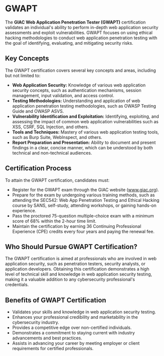 # GWAPT

The **GIAC Web Application Penetration Tester (GWAPT)** certification validates an individual's ability to perform in-depth web application security assessments and exploit vulnerabilities. GWAPT focuses on using ethical hacking methodologies to conduct web application penetration testing with the goal of identifying, evaluating, and mitigating security risks.

## Key Concepts

The GWAPT certification covers several key concepts and areas, including but not limited to:

- **Web Application Security:** Knowledge of various web application security concepts, such as authentication mechanisms, session management, input validation, and access control.
- **Testing Methodologies:** Understanding and application of web application penetration testing methodologies, such as OWASP Testing Guide and OWASP ASVS.
- **Vulnerability Identification and Exploitation:** Identifying, exploiting, and assessing the impact of common web application vulnerabilities such as XSS, CSRF, SQL Injection, and others.
- **Tools and Techniques:** Mastery of various web application testing tools, such as Burp Suite, WebInspect, and others.
- **Report Preparation and Presentation:** Ability to document and present findings in a clear, concise manner, which can be understood by both technical and non-technical audiences.

## Certification Process

To attain the GWAPT certification, candidates must:

- Register for the GWAPT exam through the GIAC website (www.giac.org).
- Prepare for the exam by undergoing various training methods, such as attending the SEC542: Web App Penetration Testing and Ethical Hacking course by SANS, self-study, attending workshops, or gaining hands-on experience.
- Pass the proctored 75-question multiple-choice exam with a minimum score of 68% within the 2-hour time limit.
- Maintain the certification by earning 36 Continuing Professional Experience (CPE) credits every four years and paying the renewal fee.

## Who Should Pursue GWAPT Certification?

The GWAPT certification is aimed at professionals who are involved in web application security, such as penetration testers, security analysts, or application developers. Obtaining this certification demonstrates a high level of technical skill and knowledge in web application security testing, making it a valuable addition to any cybersecurity professional's credentials.

## Benefits of GWAPT Certification

- Validates your skills and knowledge in web application security testing.
- Enhances your professional credibility and marketability in the cybersecurity industry.
- Provides a competitive edge over non-certified individuals.
- Demonstrates a commitment to staying current with industry advancements and best practices.
- Assists in advancing your career by meeting employer or client requirements for certified professionals.